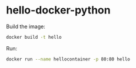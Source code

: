 # hello-docker-python

Build the image:

````bash
docker build -t hello
`````

Run:

````bash
docker run --name hellocontainer -p 80:80 hello
````